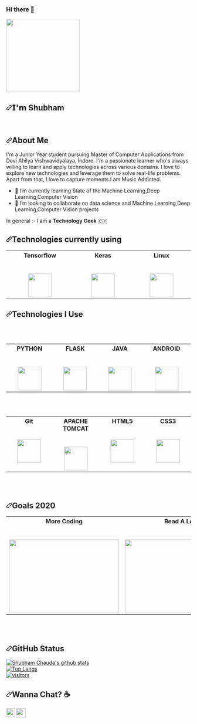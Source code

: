 ### Hi there 👋
<article class="markdown-body entry-content container-lg f5" itemprop="text"><p>
  <a target="_blank" rel="noopener noreferrer" href="https://camo.githubusercontent.com/95fa49f2128340bccb6b3ed3315fb7f24f2f87eef42b0edb4ca187c71b6b7fb8/68747470733a2f2f6d65646961312e67697068792e636f6d2f6d656469612f5376574a39717661797377767073734d50582f67697068792e676966"><img src="https://camo.githubusercontent.com/95fa49f2128340bccb6b3ed3315fb7f24f2f87eef42b0edb4ca187c71b6b7fb8/68747470733a2f2f6d65646961312e67697068792e636f6d2f6d656469612f5376574a39717661797377767073734d50582f67697068792e676966" width="200px" data-canonical-src="https://media1.giphy.com/media/SvWJ9qvayswvpssMPX/giphy.gif" style="max-width:100%;"></a></p>
<h1><a id="user-content-𝗜𝗺-shubham" class="anchor" aria-hidden="true" href="#𝗜𝗺-shubham"><svg class="octicon octicon-link" viewBox="0 0 16 16" version="1.1" width="16" height="16" aria-hidden="true"><path fill-rule="evenodd" d="M7.775 3.275a.75.75 0 001.06 1.06l1.25-1.25a2 2 0 112.83 2.83l-2.5 2.5a2 2 0 01-2.83 0 .75.75 0 00-1.06 1.06 3.5 3.5 0 004.95 0l2.5-2.5a3.5 3.5 0 00-4.95-4.95l-1.25 1.25zm-4.69 9.64a2 2 0 010-2.83l2.5-2.5a2 2 0 012.83 0 .75.75 0 001.06-1.06 3.5 3.5 0 00-4.95 0l-2.5 2.5a3.5 3.5 0 004.95 4.95l1.25-1.25a.75.75 0 00-1.06-1.06l-1.25 1.25a2 2 0 01-2.83 0z"></path></svg></a>𝗜'𝗺 Shubham</h1>
<br>
<h2><a id="user-content-about-me" class="anchor" aria-hidden="true" href="#about-me"><svg class="octicon octicon-link" viewBox="0 0 16 16" version="1.1" width="16" height="16" aria-hidden="true"><path fill-rule="evenodd" d="M7.775 3.275a.75.75 0 001.06 1.06l1.25-1.25a2 2 0 112.83 2.83l-2.5 2.5a2 2 0 01-2.83 0 .75.75 0 00-1.06 1.06 3.5 3.5 0 004.95 0l2.5-2.5a3.5 3.5 0 00-4.95-4.95l-1.25 1.25zm-4.69 9.64a2 2 0 010-2.83l2.5-2.5a2 2 0 012.83 0 .75.75 0 001.06-1.06 3.5 3.5 0 00-4.95 0l-2.5 2.5a3.5 3.5 0 004.95 4.95l1.25-1.25a.75.75 0 00-1.06-1.06l-1.25 1.25a2 2 0 01-2.83 0z"></path></svg></a>About Me</h2>
<p>I'm a Junior Year student pursuing Master of Computer Applications from Devi Ahilya Vishwavidyalaya, Indore. I'm a passionate learner who's always willing to learn and apply technologies across various domains. I love to explore new technologies and leverage them to solve real-life problems. Apart from that, I love to capture moments.I am Music Addicted.
<br></p>
<ul>
<li><g-emoji class="g-emoji" alias="seedling" fallback-src="https://github.githubassets.com/images/icons/emoji/unicode/1f331.png">🌱</g-emoji> I’m currently learning State of the Machine Learning,Deep Learning,Computer Vision</li>
<li><g-emoji class="g-emoji" alias="handshake" fallback-src="https://github.githubassets.com/images/icons/emoji/unicode/1f91d.png">🤝</g-emoji> I’m looking to collaborate on data science and Machine Learning,Deep Learning,Computer Vision projects</li>
</ul>
<p>In general :- I am a <strong>Technology Geek</strong>  <g-emoji class="g-emoji" alias="cyprus" fallback-src="https://github.githubassets.com/images/icons/emoji/unicode/1f1e8-1f1fe.png">🇨🇾</g-emoji></p>
<h2><a id="user-content-technologies-currently-using" class="anchor" aria-hidden="true" href="#technologies-currently-using"><svg class="octicon octicon-link" viewBox="0 0 16 16" version="1.1" width="16" height="16" aria-hidden="true"><path fill-rule="evenodd" d="M7.775 3.275a.75.75 0 001.06 1.06l1.25-1.25a2 2 0 112.83 2.83l-2.5 2.5a2 2 0 01-2.83 0 .75.75 0 00-1.06 1.06 3.5 3.5 0 004.95 0l2.5-2.5a3.5 3.5 0 00-4.95-4.95l-1.25 1.25zm-4.69 9.64a2 2 0 010-2.83l2.5-2.5a2 2 0 012.83 0 .75.75 0 001.06-1.06 3.5 3.5 0 00-4.95 0l-2.5 2.5a3.5 3.5 0 004.95 4.95l1.25-1.25a.75.75 0 00-1.06-1.06l-1.25 1.25a2 2 0 01-2.83 0z"></path></svg></a>Technologies currently using</h2>
<table>
  <tbody>
    <tr valign="top">
      <td width="10%" align="center">
        <span><strong>Tensorflow</strong></span><br><br><br>
        <a target="_blank" rel="noopener noreferrer" href="https://camo.githubusercontent.com/25195292e11bb9126aa4d4255f4c3f3d180830a2d72874ccdd66e8ac338e8eda/68747470733a2f2f7365656b6c6f676f2e636f6d2f696d616765732f542f74656e736f72666c6f772d6c6f676f2d414535313030453535452d7365656b6c6f676f2e636f6d2e706e67"><img height="64px" src="https://camo.githubusercontent.com/25195292e11bb9126aa4d4255f4c3f3d180830a2d72874ccdd66e8ac338e8eda/68747470733a2f2f7365656b6c6f676f2e636f6d2f696d616765732f542f74656e736f72666c6f772d6c6f676f2d414535313030453535452d7365656b6c6f676f2e636f6d2e706e67" data-canonical-src="https://seeklogo.com/images/T/tensorflow-logo-AE5100E55E-seeklogo.com.png" style="max-width:100%;"></a>
      </td>
      <td width="10%" align="center">
        <span><strong>Keras</strong></span><br><br><br>
        <a target="_blank" rel="noopener noreferrer" href="https://camo.githubusercontent.com/d4542550828038568a6cb1c20934771c9c7504aaed4918685c0602ae0159bab2/68747470733a2f2f75706c6f61642e77696b696d656469612e6f72672f77696b6970656469612f636f6d6d6f6e732f632f63392f4b657261735f4c6f676f2e6a7067"><img height="64px" src="https://camo.githubusercontent.com/d4542550828038568a6cb1c20934771c9c7504aaed4918685c0602ae0159bab2/68747470733a2f2f75706c6f61642e77696b696d656469612e6f72672f77696b6970656469612f636f6d6d6f6e732f632f63392f4b657261735f4c6f676f2e6a7067" data-canonical-src="https://upload.wikimedia.org/wikipedia/commons/c/c9/Keras_Logo.jpg" style="max-width:100%;"></a>
      </td>
      <td width="10%" align="center">
        <span><strong>Linux</strong></span><br><br><br>
        <a target="_blank" rel="noopener noreferrer" href="https://camo.githubusercontent.com/0dee50c9d5a279b8c2f7fd4273e3f562be54175baa3e42dabce56caae6e82778/68747470733a2f2f7365656b6c6f676f2e636f6d2f696d616765732f4c2f4c696e75785f5475782d6c6f676f2d313433394235313936362d7365656b6c6f676f2e636f6d2e706e67"><img height="64px" src="https://camo.githubusercontent.com/0dee50c9d5a279b8c2f7fd4273e3f562be54175baa3e42dabce56caae6e82778/68747470733a2f2f7365656b6c6f676f2e636f6d2f696d616765732f4c2f4c696e75785f5475782d6c6f676f2d313433394235313936362d7365656b6c6f676f2e636f6d2e706e67" data-canonical-src="https://seeklogo.com/images/L/Linux_Tux-logo-1439B51966-seeklogo.com.png" style="max-width:100%;"></a>
      </td>
  </tr></tbody>
</table>
<h2><a id="user-content-technologies-i-use" class="anchor" aria-hidden="true" href="#technologies-i-use"><svg class="octicon octicon-link" viewBox="0 0 16 16" version="1.1" width="16" height="16" aria-hidden="true"><path fill-rule="evenodd" d="M7.775 3.275a.75.75 0 001.06 1.06l1.25-1.25a2 2 0 112.83 2.83l-2.5 2.5a2 2 0 01-2.83 0 .75.75 0 00-1.06 1.06 3.5 3.5 0 004.95 0l2.5-2.5a3.5 3.5 0 00-4.95-4.95l-1.25 1.25zm-4.69 9.64a2 2 0 010-2.83l2.5-2.5a2 2 0 012.83 0 .75.75 0 001.06-1.06 3.5 3.5 0 00-4.95 0l-2.5 2.5a3.5 3.5 0 004.95 4.95l1.25-1.25a.75.75 0 00-1.06-1.06l-1.25 1.25a2 2 0 01-2.83 0z"></path></svg></a>Technologies I Use</h2>
<br>
<br>
<table>
  <tbody>
    <tr valign="top">
      <td width="10%" align="center">
        <span><strong>PYTHON</strong></span><br><br><br>
        <a target="_blank" rel="noopener noreferrer" href="https://camo.githubusercontent.com/26043b6db7e2aee509448570c835702e9cd39397b53b18ac86b2b11090d08c26/68747470733a2f2f63646e2e737667706f726e2e636f6d2f6c6f676f732f707974686f6e2e737667"><img height="64px" src="https://camo.githubusercontent.com/26043b6db7e2aee509448570c835702e9cd39397b53b18ac86b2b11090d08c26/68747470733a2f2f63646e2e737667706f726e2e636f6d2f6c6f676f732f707974686f6e2e737667" data-canonical-src="https://cdn.svgporn.com/logos/python.svg" style="max-width:100%;"></a>
      </td>
      <td width="10%" align="center">
        <span><strong>FLASK</strong></span><br><br><br>
        <a target="_blank" rel="noopener noreferrer" href="https://camo.githubusercontent.com/35095b4bdfad7e19dd7f4bb8a7d48a492ae86f844d2e4462a9af8e8075377945/68747470733a2f2f63646e2e737667706f726e2e636f6d2f6c6f676f732f666c61736b2e737667"><img height="64px" src="https://camo.githubusercontent.com/35095b4bdfad7e19dd7f4bb8a7d48a492ae86f844d2e4462a9af8e8075377945/68747470733a2f2f63646e2e737667706f726e2e636f6d2f6c6f676f732f666c61736b2e737667" data-canonical-src="https://cdn.svgporn.com/logos/flask.svg" style="max-width:100%;"></a>
      </td>
      <td width="10%" align="center">
        <span><strong>JAVA</strong></span><br><br><br>
        <a target="_blank" rel="noopener noreferrer" href="https://camo.githubusercontent.com/0eb9967c255e62ed94ab84b813bb2359a047865026c482bdcb3f6eb215699119/68747470733a2f2f63646e2e737667706f726e2e636f6d2f6c6f676f732f6a6176612e737667"><img height="64px" src="https://camo.githubusercontent.com/0eb9967c255e62ed94ab84b813bb2359a047865026c482bdcb3f6eb215699119/68747470733a2f2f63646e2e737667706f726e2e636f6d2f6c6f676f732f6a6176612e737667" data-canonical-src="https://cdn.svgporn.com/logos/java.svg" style="max-width:100%;"></a>
      </td>
      <td width="10%" align="center">
        <span><strong>ANDROID</strong></span><br><br><br>
        <a target="_blank" rel="noopener noreferrer" href="https://camo.githubusercontent.com/6b37d7097563c983c17d37138957ec84ebf7d000e5031e613e9e69afa5072c01/68747470733a2f2f63646e2e737667706f726e2e636f6d2f6c6f676f732f616e64726f69642d69636f6e2e737667"><img height="64px" src="https://camo.githubusercontent.com/6b37d7097563c983c17d37138957ec84ebf7d000e5031e613e9e69afa5072c01/68747470733a2f2f63646e2e737667706f726e2e636f6d2f6c6f676f732f616e64726f69642d69636f6e2e737667" data-canonical-src="https://cdn.svgporn.com/logos/android-icon.svg" style="max-width:100%;"></a>
      </td>
      </tr></tbody>
</table>
<br>
<br>
<table>
  <tbody>
    <tr valign="top">
      <td width="10%" align="center">
        <span><strong>Git</strong></span><br><br><br>
        <a target="_blank" rel="noopener noreferrer" href="https://camo.githubusercontent.com/1900964fcfd334e23344e69fce002414d4d58bc16f838770ba868b51fe360ab9/68747470733a2f2f63646e2e737667706f726e2e636f6d2f6c6f676f732f6769742e737667"><img height="64px" src="https://camo.githubusercontent.com/1900964fcfd334e23344e69fce002414d4d58bc16f838770ba868b51fe360ab9/68747470733a2f2f63646e2e737667706f726e2e636f6d2f6c6f676f732f6769742e737667" data-canonical-src="https://cdn.svgporn.com/logos/git.svg" style="max-width:100%;"></a>
       </td> 
      <td width="10%" align="center">
        <span><strong>APACHE TOMCAT</strong></span><br><br><br>
        <a target="_blank" rel="noopener noreferrer" href="https://camo.githubusercontent.com/35fd306925eff4667452ed56462f94a23e4a8599756db661a8da4caa2b88c074/68747470733a2f2f63646e2e737667706f726e2e636f6d2f6c6f676f732f746f6d6361742e737667"><img height="64px" src="https://camo.githubusercontent.com/35fd306925eff4667452ed56462f94a23e4a8599756db661a8da4caa2b88c074/68747470733a2f2f63646e2e737667706f726e2e636f6d2f6c6f676f732f746f6d6361742e737667" data-canonical-src="https://cdn.svgporn.com/logos/tomcat.svg" style="max-width:100%;"></a>
      </td>
      <td width="10%" align="center">
        <span><strong>HTML5</strong></span><br><br><br>
        <a target="_blank" rel="noopener noreferrer" href="https://camo.githubusercontent.com/0a6ef04b1c423027658e0a15df6296f8b93a76459be3adc5ce69df27eaed7575/68747470733a2f2f63646e2e737667706f726e2e636f6d2f6c6f676f732f68746d6c2d352e737667"><img height="64px" src="https://camo.githubusercontent.com/0a6ef04b1c423027658e0a15df6296f8b93a76459be3adc5ce69df27eaed7575/68747470733a2f2f63646e2e737667706f726e2e636f6d2f6c6f676f732f68746d6c2d352e737667" data-canonical-src="https://cdn.svgporn.com/logos/html-5.svg" style="max-width:100%;"></a>
      </td>  
      <td width="10%" align="center">
        <span><strong>CSS3</strong></span><br><br><br>
        <a target="_blank" rel="noopener noreferrer" href="https://camo.githubusercontent.com/367dd0be4d8a115eea884c2794dd1ab8751034782a4cf9f0d0c1155fd984a7d0/68747470733a2f2f63646e2e737667706f726e2e636f6d2f6c6f676f732f6373732d332e737667"><img height="64px" src="https://camo.githubusercontent.com/367dd0be4d8a115eea884c2794dd1ab8751034782a4cf9f0d0c1155fd984a7d0/68747470733a2f2f63646e2e737667706f726e2e636f6d2f6c6f676f732f6373732d332e737667" data-canonical-src="https://cdn.svgporn.com/logos/css-3.svg" style="max-width:100%;"></a>
      </td>
      </tr></tbody>
</table>
<br>
<br>
<h2><a id="user-content-goals-2020" class="anchor" aria-hidden="true" href="#goals-2020"><svg class="octicon octicon-link" viewBox="0 0 16 16" version="1.1" width="16" height="16" aria-hidden="true"><path fill-rule="evenodd" d="M7.775 3.275a.75.75 0 001.06 1.06l1.25-1.25a2 2 0 112.83 2.83l-2.5 2.5a2 2 0 01-2.83 0 .75.75 0 00-1.06 1.06 3.5 3.5 0 004.95 0l2.5-2.5a3.5 3.5 0 00-4.95-4.95l-1.25 1.25zm-4.69 9.64a2 2 0 010-2.83l2.5-2.5a2 2 0 012.83 0 .75.75 0 001.06-1.06 3.5 3.5 0 00-4.95 0l-2.5 2.5a3.5 3.5 0 004.95 4.95l1.25-1.25a.75.75 0 00-1.06-1.06l-1.25 1.25a2 2 0 01-2.83 0z"></path></svg></a>Goals 2020</h2>
<table>
  <tbody>
    <tr valign="top">
      <td width="10%" align="center">
        <span><strong>More Coding</strong></span><br><br><br>
        <a target="_blank" rel="noopener noreferrer" href="https://camo.githubusercontent.com/5ca68b90f30ca94612b046bc7ae3a205bcdc7c25049f17baabe8adea72a236f0/68747470733a2f2f6d656469612e67697068792e636f6d2f6d656469612f70344e4c7733493455306964692f67697068792e676966"><img height="200px" src="https://camo.githubusercontent.com/5ca68b90f30ca94612b046bc7ae3a205bcdc7c25049f17baabe8adea72a236f0/68747470733a2f2f6d656469612e67697068792e636f6d2f6d656469612f70344e4c7733493455306964692f67697068792e676966" width="300px" data-canonical-src="https://media.giphy.com/media/p4NLw3I4U0idi/giphy.gif" style="max-width:100%;"></a>
      </td>
      <td width="10%" align="center">
        <span><strong>Read A Lot</strong></span><br><br><br>
        <a target="_blank" rel="noopener noreferrer" href="https://camo.githubusercontent.com/88eabc148a5f532a44d6fbdddff3fbfaf9ce96381befc26b641b3b007d6b3a2f/68747470733a2f2f6d656469612e67697068792e636f6d2f6d656469612f3236746e6c716773563967626968624f302f67697068792e676966"><img height="200px" src="https://camo.githubusercontent.com/88eabc148a5f532a44d6fbdddff3fbfaf9ce96381befc26b641b3b007d6b3a2f/68747470733a2f2f6d656469612e67697068792e636f6d2f6d656469612f3236746e6c716773563967626968624f302f67697068792e676966" width="300px" data-canonical-src="https://media.giphy.com/media/26tnlqgsV9gbihbO0/giphy.gif" style="max-width:100%;"></a>
      </td>
      <td width="10%" align="center">
        <span><strong>Build Networks</strong></span><br><br><br>
        <a target="_blank" rel="noopener noreferrer" href="https://camo.githubusercontent.com/1c29330d0871bba9ef65dba88cf00f69401285bf76b9f88d3ee39e785b8f6a64/68747470733a2f2f6d656469612e67697068792e636f6d2f6d656469612f336f6868774848526a30483030585062646d2f67697068792e676966"><img height="200px" src="https://camo.githubusercontent.com/1c29330d0871bba9ef65dba88cf00f69401285bf76b9f88d3ee39e785b8f6a64/68747470733a2f2f6d656469612e67697068792e636f6d2f6d656469612f336f6868774848526a30483030585062646d2f67697068792e676966" width="300px" data-canonical-src="https://media.giphy.com/media/3ohhwHHRj0H00XPbdm/giphy.gif" style="max-width:100%;"></a>
      </td>
      </tr></tbody>
</table>
<br>
<br>
<h2><a id="user-content-github-status" class="anchor" aria-hidden="true" href="#github-status"><svg class="octicon octicon-link" viewBox="0 0 16 16" version="1.1" width="16" height="16" aria-hidden="true"><path fill-rule="evenodd" d="M7.775 3.275a.75.75 0 001.06 1.06l1.25-1.25a2 2 0 112.83 2.83l-2.5 2.5a2 2 0 01-2.83 0 .75.75 0 00-1.06 1.06 3.5 3.5 0 004.95 0l2.5-2.5a3.5 3.5 0 00-4.95-4.95l-1.25 1.25zm-4.69 9.64a2 2 0 010-2.83l2.5-2.5a2 2 0 012.83 0 .75.75 0 001.06-1.06 3.5 3.5 0 00-4.95 0l-2.5 2.5a3.5 3.5 0 004.95 4.95l1.25-1.25a.75.75 0 00-1.06-1.06l-1.25 1.25a2 2 0 01-2.83 0z"></path></svg></a>GitHub Status</h2>
<p><a target="_blank" rel="noopener noreferrer" href="https://camo.githubusercontent.com/c10fc9b9c2a7880dbe6d99ee6c78f8cd54d26ec957232dacac430a45d6e597b0/68747470733a2f2f6769746875622d726561646d652d73746174732e76657263656c2e6170702f6170693f757365726e616d653d7368756268616d6368617564612673686f775f69636f6e733d74727565267468656d653d7261646963616c"><img src="https://camo.githubusercontent.com/c10fc9b9c2a7880dbe6d99ee6c78f8cd54d26ec957232dacac430a45d6e597b0/68747470733a2f2f6769746875622d726561646d652d73746174732e76657263656c2e6170702f6170693f757365726e616d653d7368756268616d6368617564612673686f775f69636f6e733d74727565267468656d653d7261646963616c" alt="Shubham Chauda's github stats" data-canonical-src="https://github-readme-stats.vercel.app/api?username=shubhamchauda&amp;show_icons=true&amp;theme=radical" style="max-width:100%;"></a>
<br>
<a target="_blank" rel="noopener noreferrer" href="https://camo.githubusercontent.com/7e30d21ccd3d3e8c85b2020c54d50a142b015d6c54c781797bfc1f8f6ffedab7/68747470733a2f2f6769746875622d726561646d652d73746174732e76657263656c2e6170702f6170692f746f702d6c616e67732f3f757365726e616d653d7368756268616d6368617564612673686f775f69636f6e733d74727565267468656d653d7261646963616c"><img src="https://camo.githubusercontent.com/7e30d21ccd3d3e8c85b2020c54d50a142b015d6c54c781797bfc1f8f6ffedab7/68747470733a2f2f6769746875622d726561646d652d73746174732e76657263656c2e6170702f6170692f746f702d6c616e67732f3f757365726e616d653d7368756268616d6368617564612673686f775f69636f6e733d74727565267468656d653d7261646963616c" alt="Top Langs" data-canonical-src="https://github-readme-stats.vercel.app/api/top-langs/?username=shubhamchauda&amp;show_icons=true&amp;theme=radical" style="max-width:100%;"></a>
<br>
<a target="_blank" rel="noopener noreferrer" href="https://camo.githubusercontent.com/1bb764b5f871160b55e8f57b11be0f0a429bf57e072fe6166d388bef3b3471c3/68747470733a2f2f76697369746f722d62616467652e676c697463682e6d652f62616467653f706167655f69643d7368756268616d6368617564612e7368756268616d636861756461"><img src="https://camo.githubusercontent.com/1bb764b5f871160b55e8f57b11be0f0a429bf57e072fe6166d388bef3b3471c3/68747470733a2f2f76697369746f722d62616467652e676c697463682e6d652f62616467653f706167655f69643d7368756268616d6368617564612e7368756268616d636861756461" alt="visitors" data-canonical-src="https://visitor-badge.glitch.me/badge?page_id=shubhamchauda.shubhamchauda" style="max-width:100%;"></a></p>
<h2><a id="user-content-wanna-chat-" class="anchor" aria-hidden="true" href="#wanna-chat-"><svg class="octicon octicon-link" viewBox="0 0 16 16" version="1.1" width="16" height="16" aria-hidden="true"><path fill-rule="evenodd" d="M7.775 3.275a.75.75 0 001.06 1.06l1.25-1.25a2 2 0 112.83 2.83l-2.5 2.5a2 2 0 01-2.83 0 .75.75 0 00-1.06 1.06 3.5 3.5 0 004.95 0l2.5-2.5a3.5 3.5 0 00-4.95-4.95l-1.25 1.25zm-4.69 9.64a2 2 0 010-2.83l2.5-2.5a2 2 0 012.83 0 .75.75 0 001.06-1.06 3.5 3.5 0 00-4.95 0l-2.5 2.5a3.5 3.5 0 004.95 4.95l1.25-1.25a.75.75 0 00-1.06-1.06l-1.25 1.25a2 2 0 01-2.83 0z"></path></svg></a>Wanna Chat? <g-emoji class="g-emoji" alias="coffee" fallback-src="https://github.githubassets.com/images/icons/emoji/unicode/2615.png">☕</g-emoji></h2>
  <a href="https://www.linkedin.com/in/shubham-chauda-a2395a140/" rel="nofollow">
    <img align="left" width="24px" src="https://github.com/TheDudeThatCode/TheDudeThatCode/raw/master/Assets/Linkedin.svg" style="max-width:100%;">
  </a>
  <a href="mailto:chaudashubham@gmail.com">
    <img align="left" width="26px" src="https://github.com/TheDudeThatCode/TheDudeThatCode/raw/master/Assets/Gmail.svg" style="max-width:100%;">
  </a>
</article>
<!--
**gauravspatidar/gauravspatidar** is a ✨ _special_ ✨ repository because its `README.md` (this file) appears on your GitHub profile.

Here are some ideas to get you started:

- 🔭 I’m currently working on ...
- 🌱 I’m currently learning ...
- 👯 I’m looking to collaborate on ...
- 🤔 I’m looking for help with ...
- 💬 Ask me about ...
- 📫 How to reach me: ...
- 😄 Pronouns: ...
- ⚡ Fun fact: ...
-->

